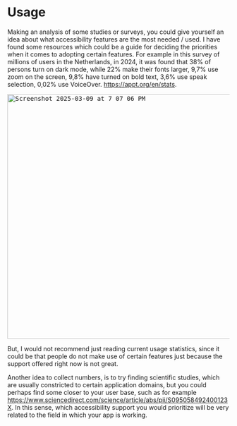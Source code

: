 # Usage
Making an analysis of some studies or surveys, you could give yourself an idea about what accessibility features are the most needed / used. I have found some resources which could be a guide for deciding the priorities when it comes to adopting certain features. For example in this survey of millions of users in the Netherlands, in 2024, it was found that 38% of persons turn on dark mode, while 22% make their fonts larger, 9,7% use zoom on the screen, 9,8% have turned on bold text, 3,6% use speak selection, 0,02% use VoiceOver. https://appt.org/en/stats.

<kbd>
<img width="555" alt="Screenshot 2025-03-09 at 7 07 06 PM" src="https://github.com/user-attachments/assets/cc69a9d2-c314-4797-abe8-4b6b1e6164dd" />
</kbd>

But, I would not recommend just reading current usage statistics, since it could be that people do not make use of certain features just because the support offered right now is not great. 

Another idea to collect numbers, is to try finding scientific studies, which are usually constricted to certain application domains, but you could perhaps find some closer to your user base, such as for example https://www.sciencedirect.com/science/article/abs/pii/S095058492400123X.
In this sense, which accessibility support you would prioritize will be very related to the field in which your app is working.
